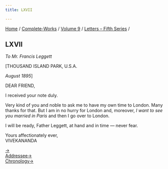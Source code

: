 ```yaml
---
title: LXVII

---
```



[Home](../../../index.htm) / [Complete-Works](../../complete_works.htm)
/ [Volume 9](../volume_9_contents.htm) / [Letters – Fifth
Series](letters_fifth_series_contents.htm) /



## LXVII

*To Mr. Francis Leggett*

\[THOUSAND ISLAND PARK, U.S.A.

*August 1895*\]

DEAR FRIEND,

I received your note duly.

Very kind of you and noble to ask me to have my own time to London. Many
thanks for that. But I am in no hurry for London and, moreover, *I want
to see you married in Paris* and then I go over to London.

I will be ready, Father Leggett, at hand and in time — never fear.

Yours affectionately ever,  
VIVEKANANDA

[→](068_mrs_hale.htm)  
[Addressee→](../../volume_6/epistles_second_series/102_frankincense.htm)  
[Chronology→](../../volume_8/epistles_fourth_series/049_friend.htm)


